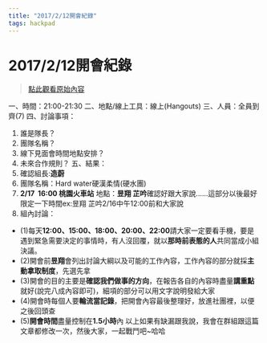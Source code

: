 ```yaml
---
title: "2017/2/12開會紀錄"
tags: hackpad
---
```


# 2017/2/12開會紀錄

> [點此觀看原始內容](https://g0v.hackpad.tw/ClK6mMTPjg3)

一、時間：21:00-21:30
二、地點/線上工具：線上(Hangouts)
三、人員：全員到齊(7)
四、討論事項：
1.  誰是隊長？
2.  團隊名稱？
3.  線下見面會時間地點安排？
4.  未來合作規則？
五、結果：
1.  確認組長:**造蔚**
2.  團隊名稱：Hard water硬漢柔情(硬水團)
3.  **2/17  16:00 桃園火車站** 地點：**昱翔 芷吟**確認好跟大家說......這部分以後最好限定一下時間ex:昱翔 芷吟2/16中午12:00前和大家說
4.  組內討論：
- (1)每天**12:00、15:00、18:00、20:00、22:00**請大家一定要看手機，要是遇到緊急需要決定的事情時，有人沒回覆，就以**那時前表態的人**共同當成小組決議。
- (2)開會前**昱翔**會列出討論大綱以及可能的工作內容，工作內容的部分就採**主動拿取制度**，先選先拿
- (3)開會的目的主要是**確認我們做事的方向**，在報告各自的內容時盡量**講重點**就好(說完八成內容即可)，細項的部分可以用文字說明發給大家
- (4)開會時每個人要**輪流當記錄**，把開會內容最後整理好，放進社團裡，以便之後回頭查
- (5)**開會時間**盡量控制在**1.5小時**內
以上如果有缺漏跟我說，我會在群組跟這篇文章都修改一次，然後大家，一起戰鬥吧~哈哈




